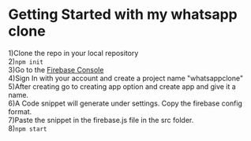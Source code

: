 # Getting Started with my whatsapp clone

1)Clone the repo in your local repository<br />
2)``` npm init ```<br />
3)Go to the [Firebase Console](https://console.firebase.google.com "firebase console") <br />
4)Sign In with your account and create a project name "whatsappclone"<br />
5)After creating go to creating app option and create app and give it a name.<br />
6)A Code snippet will generate under settings. Copy the firebase config format.<br />
7)Paste the snippet in the firebase.js file in the src folder.<br />
8)```npm start```  <br />
